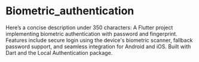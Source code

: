 # Biometric_authentication
 Here’s a concise description under 350 characters:  A Flutter project implementing biometric authentication with password and fingerprint. Features include secure login using the device's biometric scanner, fallback password support, and seamless integration for Android and iOS. Built with Dart and the Local Authentication package.
